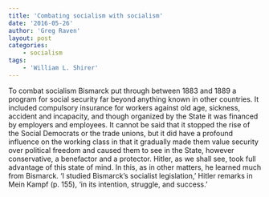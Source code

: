 ```yaml
---
title: 'Combating socialism with socialism'
date: '2016-05-26'
author: 'Greg Raven'
layout: post
categories:
    - socialism
tags:
    - 'William L. Shirer'
---
```


To combat socialism Bismarck put through between 1883 and 1889 a program for social security far beyond anything known in other countries. It included compulsory insurance for workers against old age, sickness, accident and incapacity, and though organized by the State it was financed by employers and employees. It cannot be said that it stopped the rise of the Social Democrats or the trade unions, but it did have a profound influence on the working class in that it gradually made them value security over political freedom and caused them to see in the State, however conservative, a benefactor and a protector. Hitler, as we shall see, took full advantage of this state of mind. In this, as in other matters, he learned much from Bismarck. ‘I studied Bismarck’s socialist legislation,’ Hitler remarks in Mein Kampf (p. 155), ‘in its intention, struggle, and success.’